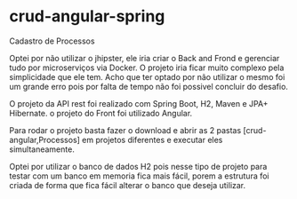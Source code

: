 # crud-angular-spring
 Cadastro de Processos
 
 Optei por não utilizar o jhipster, ele iria criar o Back and Frond e gerenciar tudo por microserviços via Docker. O projeto iria ficar muito complexo pela simplicidade que ele tem. Acho que ter optado por não utilizar o mesmo foi um grande erro pois por falta de tempo não foi possivel concluir do desafio.
 
 O projeto da API rest foi realizado com Spring Boot, H2, Maven e JPA+ Hibernate.
 o projeto do Front foi utilizado Angular.
 
 Para rodar o projeto basta fazer o download e abrir as 2 pastas [crud-angular,Processos] em projetos diferentes e executar eles simultaneamente.
 
 Optei por utilizar o banco de dados H2 pois nesse tipo de projeto para testar com um banco em memoria fica mais fácil, porem a estrutura foi criada de forma que fica fácil alterar o banco que deseja utilizar.
